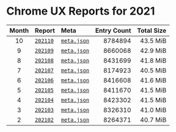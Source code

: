 # Chrome UX Reports for 2021

| Month | Report | Meta | Entry Count | Total Size |
|:-----:|:-------|:-----|------------:|-----------:|
| 10 | [`202110`](https://github.com/crissyfield/crux-dumps/blob/main/2021/10) | [`meta.json`](https://github.com/crissyfield/crux-dumps/raw/main/2021/10/meta.json) | 8784894 | 43.5 MiB |
| 9 | [`202109`](https://github.com/crissyfield/crux-dumps/blob/main/2021/09) | [`meta.json`](https://github.com/crissyfield/crux-dumps/raw/main/2021/09/meta.json) | 8660068 | 42.9 MiB |
| 8 | [`202108`](https://github.com/crissyfield/crux-dumps/blob/main/2021/08) | [`meta.json`](https://github.com/crissyfield/crux-dumps/raw/main/2021/08/meta.json) | 8431699 | 41.8 MiB |
| 7 | [`202107`](https://github.com/crissyfield/crux-dumps/blob/main/2021/07) | [`meta.json`](https://github.com/crissyfield/crux-dumps/raw/main/2021/07/meta.json) | 8174923 | 40.5 MiB |
| 6 | [`202106`](https://github.com/crissyfield/crux-dumps/blob/main/2021/06) | [`meta.json`](https://github.com/crissyfield/crux-dumps/raw/main/2021/06/meta.json) | 8416608 | 41.6 MiB |
| 5 | [`202105`](https://github.com/crissyfield/crux-dumps/blob/main/2021/05) | [`meta.json`](https://github.com/crissyfield/crux-dumps/raw/main/2021/05/meta.json) | 8411670 | 41.5 MiB |
| 4 | [`202104`](https://github.com/crissyfield/crux-dumps/blob/main/2021/04) | [`meta.json`](https://github.com/crissyfield/crux-dumps/raw/main/2021/04/meta.json) | 8423302 | 41.5 MiB |
| 3 | [`202103`](https://github.com/crissyfield/crux-dumps/blob/main/2021/03) | [`meta.json`](https://github.com/crissyfield/crux-dumps/raw/main/2021/03/meta.json) | 8326310 | 41.0 MiB |
| 2 | [`202102`](https://github.com/crissyfield/crux-dumps/blob/main/2021/02) | [`meta.json`](https://github.com/crissyfield/crux-dumps/raw/main/2021/02/meta.json) | 8264371 | 40.7 MiB |
